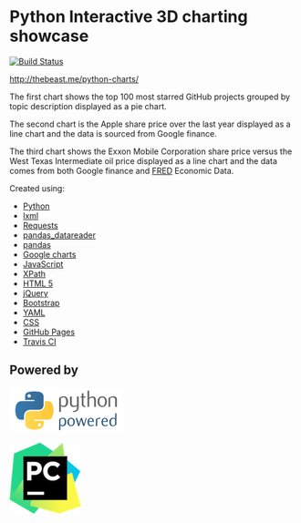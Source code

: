 # Python Interactive 3D charting showcase  

[![Build Status](https://travis-ci.org/jbampton/python-charts.svg?branch=gh-pages)](https://travis-ci.org/jbampton/python-charts)

http://thebeast.me/python-charts/

The first chart shows the top 100 most starred GitHub projects grouped by topic description displayed as a pie chart.

The second chart is the Apple share price over the last year displayed as a line chart and the data is sourced from Google finance.

The third chart shows the Exxon Mobile Corporation share price versus the West Texas Intermediate oil price displayed as a line chart and the data comes from both
 Google finance and [FRED](https://fred.stlouisfed.org/) Economic Data.

Created using:
- [Python](https://www.python.org/)
- [lxml](http://lxml.de)
- [Requests](http://docs.python-requests.org/en/master/)
- [pandas_datareader](https://pandas-datareader.readthedocs.io)
- [pandas](https://pandas.pydata.org/)
- [Google charts](https://developers.google.com/chart/)
- [JavaScript](https://developer.mozilla.org/en-US/docs/Web/JavaScript)
- [XPath](https://www.w3.org/TR/1999/REC-xpath-19991116/)
- [HTML 5](https://developer.mozilla.org/en-US/docs/Web/Guide/HTML/HTML5)
- [jQuery](https://jquery.com/)
- [Bootstrap](http://getbootstrap.com/)
- [YAML](https://en.wikipedia.org/wiki/YAML)
- [CSS](https://developer.mozilla.org/en-US/docs/Web/CSS)
- [GitHub Pages](https://pages.github.com/)
- [Travis CI](https://travis-ci.org/)


## Powered by

[![Python Powered](site/images/other/python-powered.png "Python Powered")](https://www.python.org/)

[![Pycharm Powered](site/images/other/pycharm-logo.png "Pycharm Powered")](https://www.jetbrains.com/pycharm/)
